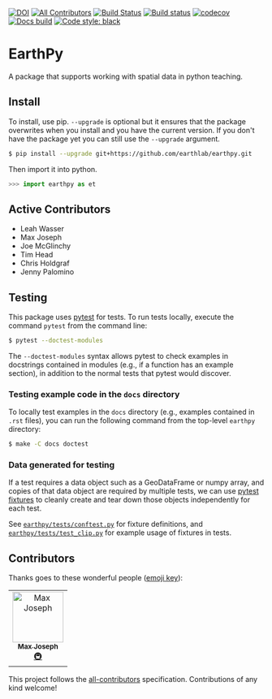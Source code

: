 [![DOI](https://zenodo.org/badge/122149160.svg)](https://zenodo.org/badge/latestdoi/122149160)
[![All Contributors](https://img.shields.io/badge/all_contributors-1-orange.svg?style=flat-square)](#contributors)
[![Build Status](https://travis-ci.org/earthlab/earthpy.svg?branch=master)](https://travis-ci.org/earthlab/earthpy)
[![Build status](https://ci.appveyor.com/api/projects/status/xgf5g4ms8qhgtp21?svg=true)](https://ci.appveyor.com/project/earthlab/earthpy)
[![codecov](https://codecov.io/gh/earthlab/earthpy/branch/master/graph/badge.svg)](https://codecov.io/gh/earthlab/earthpy)
[![Docs build](https://readthedocs.org/projects/earthpy/badge/?version=latest)](https://earthpy.readthedocs.io/en/latest/?badge=latest)
[![Code style: black](https://img.shields.io/badge/code%20style-black-000000.svg)](https://img.shields.io/badge/code%20style-black-000000.svg)

# EarthPy

A package that supports working with spatial data in python teaching.

## Install

To install, use pip. `--upgrade` is optional but it ensures that the package overwrites
when you install and you have the current version. If you don't have the package
yet you can still use the `--upgrade` argument.

```bash
$ pip install --upgrade git+https://github.com/earthlab/earthpy.git
```

Then import it into python.

```python
>>> import earthpy as et
```

## Active Contributors

- Leah Wasser
- Max Joseph
- Joe McGlinchy
- Tim Head
- Chris Holdgraf
- Jenny Palomino

## Testing

This package uses [pytest](https://pytest.org/) for tests.
To run tests locally, execute the command `pytest` from the command line:

```bash
$ pytest --doctest-modules
```

The `--doctest-modules` syntax allows pytest to check examples in
docstrings contained in modules (e.g., if a function has an example section),
in addition to the normal tests that pytest would discover.

### Testing example code in the `docs` directory

To locally test examples in the `docs` directory (e.g., examples contained in
`.rst` files), you can run the following command from the top-level
`earthpy` directory:


```bash
$ make -C docs doctest
```

### Data generated for testing

If a test requires a data object such as a GeoDataFrame or numpy array, and
copies of that data object are required by multiple tests, we can use [pytest
fixtures](https://docs.pytest.org/en/latest/fixture.html) to cleanly create
and tear down those objects independently for each test.

See [`earthpy/tests/conftest.py`](earthpy/tests/conftest.py) for fixture
definitions, and [`earthpy/tests/test_clip.py`](earthpy/tests/test_clip.py)
for example usage of fixtures in tests.

## Contributors

Thanks goes to these wonderful people ([emoji key](https://allcontributors.org/docs/en/emoji-key)):

<!-- ALL-CONTRIBUTORS-LIST:START - Do not remove or modify this section -->
<!-- prettier-ignore -->
<table><tr><td align="center"><a href="https://mbjoseph.github.io"><img src="https://avatars3.githubusercontent.com/u/2664564?v=4" width="100px;" alt="Max Joseph"/><br /><sub><b>Max Joseph</b></sub></a><br /><a href="#infra-mbjoseph" title="Infrastructure (Hosting, Build-Tools, etc)">🚇</a></td></tr></table>

<!-- ALL-CONTRIBUTORS-LIST:END -->

This project follows the [all-contributors](https://github.com/all-contributors/all-contributors) specification. Contributions of any kind welcome!